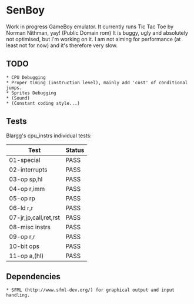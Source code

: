 # SenBoy

Work in progress GameBoy emulator. It currently runs Tic Tac Toe by Norman Nithman, yay! (Public Domain rom)
It is buggy, ugly and absolutely not optimised, but I'm working on it. I am not aiming for performance (at least not for now) and it's therefore very slow.

## TODO
	* CPU Debugging
	* Proper timing (instruction level), mainly add 'cost' of conditional jumps.
	* Sprites Debugging
	* (Sound)
	* (Constant coding style...)

## Tests

Blargg's cpu_instrs individual tests:

Test					| Status
------------------------|--------
01-special				| PASS
02-interrupts			| PASS
03-op sp,hl				| PASS
04-op r,imm				| PASS
05-op rp				| PASS
06-ld r,r				| PASS
07-jr,jp,call,ret,rst	| PASS
08-misc instrs			| PASS
09-op r,r				| PASS
10-bit ops				| PASS
11-op a,(hl)			| PASS

## Dependencies
	* SFML (http://www.sfml-dev.org/) for graphical output and input handling.
